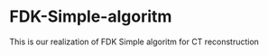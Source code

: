 FDK-Simple-algoritm
===================

This is our realization of FDK Simple  algoritm for CT reconstruction
